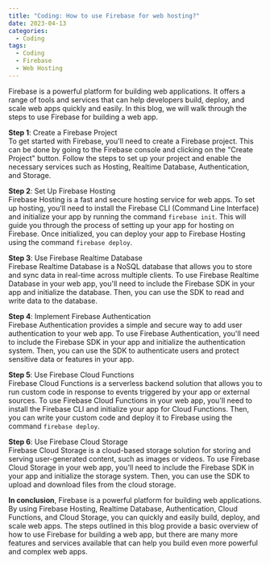 ```yaml
---
title: "Coding: How to use Firebase for web hosting?"
date: 2023-04-13
categories:
  - Coding
tags:
  - Coding
  - Firebase
  - Web Hosting
---
```


Firebase is a powerful platform for building web applications. It offers a range of tools and services that can help developers build, deploy, and scale web apps quickly and easily. In this blog, we will walk through the steps to use Firebase for building a web app.

**Step 1**: Create a Firebase Project<br>
To get started with Firebase, you'll need to create a Firebase project. This can be done by going to the Firebase console and clicking on the "Create Project" button. Follow the steps to set up your project and enable the necessary services such as Hosting, Realtime Database, Authentication, and Storage.

**Step 2**: Set Up Firebase Hosting<br>
Firebase Hosting is a fast and secure hosting service for web apps. To set up hosting, you'll need to install the Firebase CLI (Command Line Interface) and initialize your app by running the command ``firebase init``. This will guide you through the process of setting up your app for hosting on Firebase. Once initialized, you can deploy your app to Firebase Hosting using the command ``firebase deploy``.

**Step 3**: Use Firebase Realtime Database<br>
Firebase Realtime Database is a NoSQL database that allows you to store and sync data in real-time across multiple clients. To use Firebase Realtime Database in your web app, you'll need to include the Firebase SDK in your app and initialize the database. Then, you can use the SDK to read and write data to the database.

**Step 4**: Implement Firebase Authentication<br>
Firebase Authentication provides a simple and secure way to add user authentication to your web app. To use Firebase Authentication, you'll need to include the Firebase SDK in your app and initialize the authentication system. Then, you can use the SDK to authenticate users and protect sensitive data or features in your app.

**Step 5**: Use Firebase Cloud Functions<br>
Firebase Cloud Functions is a serverless backend solution that allows you to run custom code in response to events triggered by your app or external sources. To use Firebase Cloud Functions in your web app, you'll need to install the Firebase CLI and initialize your app for Cloud Functions. Then, you can write your custom code and deploy it to Firebase using the command ``firebase deploy``.

**Step 6**: Use Firebase Cloud Storage<br>
Firebase Cloud Storage is a cloud-based storage solution for storing and serving user-generated content, such as images or videos. To use Firebase Cloud Storage in your web app, you'll need to include the Firebase SDK in your app and initialize the storage system. Then, you can use the SDK to upload and download files from the cloud storage.

**In conclusion**, Firebase is a powerful platform for building web applications. By using Firebase Hosting, Realtime Database, Authentication, Cloud Functions, and Cloud Storage, you can quickly and easily build, deploy, and scale web apps. The steps outlined in this blog provide a basic overview of how to use Firebase for building a web app, but there are many more features and services available that can help you build even more powerful and complex web apps.
